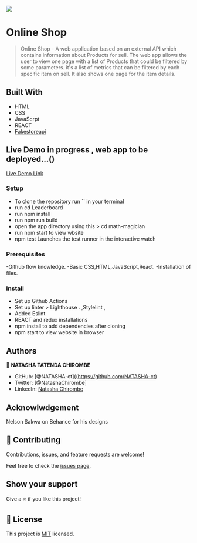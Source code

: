 ![](https://img.shields.io/badge/Microverse-blueviolet)

# Online Shop

> Online Shop - A web application based on an external API which contains information about Products for sell. The web app allows the user to view one page with a list of Products that could be filtered by some parameters. it's a list of metrics that can be filtered by each specific item on sell. It also shows one page for the item details.

## Built With

- HTML
- CSS
- JavaScrpt
- REACT
- [Fakestoreapi](https://fakestoreapi.com/)

## Live Demo in progress , web app to be deployed...()

[Live Demo Link]()

### Setup

- To clone the repository run `` in your terminal
- run cd Leaderboard
- run npm install
- run npm run build
- open the app directory using this > cd math-magician
- run npm start to view wbsite
- npm test
  Launches the test runner in the interactive watch

### Prerequisites

-Github flow knowledge.
-Basic CSS,HTML,JavaScript,React.
-Installation of files.

### Install

- Set up Github Actions
- Set up linter > Lighthouse .
  ,Stylelint ,
- Added Eslint
- REACT and redux installations
- npm install to add dependencies after cloning
- npm start to view website in browser

## Authors

👤 **NATASHA TATENDA CHIROMBE**

- GitHub: [@NATASHA-ct]((https://github.com/NATASHA-ct)
- Twitter: [@NatashaChirombe]
- LinkedIn: [Natasha Chirombe](linkedin.com/in/natasha-chirombe-1531aa17b)

## Acknowlwdgement

Nelson Sakwa on Behance for his designs

## 🤝 Contributing

Contributions, issues, and feature requests are welcome!

Feel free to check the [issues page](../../issues/).

## Show your support

Give a ⭐️ if you like this project!

## 📝 License

This project is [MIT](./MIT.md) licensed.
